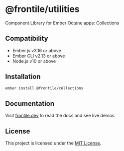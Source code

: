 # @frontile/utilities

Component Library for Ember Octane apps: Collections

## Compatibility

- Ember.js v3.16 or above
- Ember CLI v2.13 or above
- Node.js v10 or above

## Installation

```sh
ember install @frontile/collections
```

## Documentation

Visit [frontile.dev](https://frontile.dev/) to read the docs
and see live demos.

## License

This project is licensed under the [MIT License](LICENSE.md).
